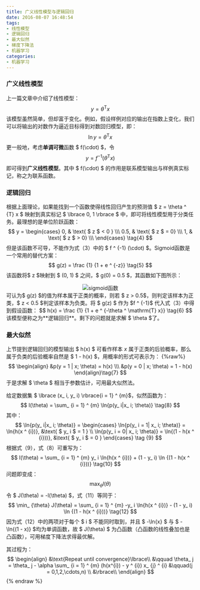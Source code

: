 ```yaml
---
title: 广义线性模型与逻辑回归
date: 2016-08-07 16:48:54
tags:
- 线性模型
- 逻辑回归
- 最大似然
- 梯度下降法
- 机器学习
categories:
- 机器学习
---
```


### 广义线性模型
上一篇文章中介绍了线性模型：
$$
y = \theta ^ \mathrm{T} x \tag{1}
$$
该模型虽然简单，但却富于变化。例如，假设样例对应的输出在指数上变化，我们可以将输出的对数作为逼近目标得到对数回归模型，即：
$$
    \ln{y} = \theta ^ \mathrm{T} x \tag{2}
$$
更一般地，考虑**单调可微**函数 $ f(\cdot) $，令
$$
    y = f ^ {-1} (\theta ^ \mathrm{T} x) \tag{3}
$$
即可得到**广义线性模型**。其中 $ f(\cdot) $ 的作用是联系模型输出与样例真实标记，称之为联系函数。

<!-- more -->

### 逻辑回归
根据上面理论，如果能找到一个函数使得线性回归产生的预测值 $ z = \theta ^ {T} x $ 映射到真实标记 $ \lbrace 0, 1 \rbrace $ 中，即可将线性模型用于分类任务。最理想的是单位阶跃函数：
$$
    y =
    \begin{cases}
    0,  & \text{ $ z $ < 0 } \\\
    0.5, & \text{ $ z $ = 0}  \\\
    1, & \text{ $ z $ > 0} \\\
    \end{cases}
    \tag{4}
$$
但是该函数不可导，不能作为式（3）中的 $ f ^ {-1} (\cdot) $。Sigmoid函数是一个常用的替代方案：
$$
    g(z) = \frac {1} {1 + e ^ {-z}} \tag{5}
$$
该函数将$ z $映射到 $ (0, 1) $ 之间，$ g(0) = 0.5 $，其函数如下图所示：
<div align = 'center'>
    <img src="./sigmoid.png" alt="sigmoid函数" align=center />
</div>
可认为$ g(z) $的值为样本属于正类的概率，则若 $ z > 0.5$，则判定该样本为正类，$ z < 0.5 $判定该样本为负类。将 $ g(z) $ 作为 $f ^ {-1}$ 代入式（3）中得到假设函数：
$$
    h(x) = \frac {1} {1 + e ^ {-\theta ^ \mathrm{T} x}} \tag{6}
$$
该模型便称之为**逻辑回归**。剩下的问题就是求解 $ \theta $了。

### 最大似然
上节提到逻辑回归的模型输出 $ h(x) $ 可看作样本 $x$ 属于正类的后验概率，那么属于负类的后验概率自然是 $ 1 - h(x) $，用概率的形式可表示为：
{%raw%}
$$
\begin{align}
    &p(y = 1 | x; \theta) = h(x)   \\\
    &p(y = 0 | x; \theta) = 1 - h(x)
\end{align}\tag{7}
$$
于是求解 $ \theta $ 相当于参数估计，可用最大似然法。

给定数据集 $ \lbrace (x_ i, y_ i) \rbrace{i = 1} ^ {m}$，似然函数为：
$$
    l(\theta) = \sum_ {i = 1} ^ {m} \ln{p(y_ i|x_ i; \theta)} \tag{8}
$$
其中：
$$
    \ln{p(y_ i|x_ i; \theta)} = 
    \begin{cases}
    \ln{p(y_ i = 1| x_ i; \theta)} = \ln{h(x ^ {i})}, &\text{ $ y_ i $ = 1 } \\
    \ln{p(y_ i = 0| x_ i; \theta)} = \ln{(1 - h(x ^ {i}))}, &\text{ $ y_ i $ = 0 }
    \end{cases}
    \tag {9}
$$
根据式（9），式（8）可重写为：
$$
    l(\theta) = 
    \sum_ {i = 1} ^ {m} y_ i \ln{h(x ^ {i})} + (1 - y_ i) \ln {(1 - h(x ^ {i}))} \tag{10}
$$
问题即变成：
$$
    \max_ {\theta} l(\theta) \tag{11}
$$
令 $ J(\theta) = -l(\theta) $，式（11）等同于：
$$
    \min_ {\theta} J(\theta) = 
    \sum_ {i = 1} ^ {m} -y_ i \ln{h(x ^ {i})} - (1 - y_ i) \ln {(1 - h(x ^ {i}))} \tag{12}
$$
因为式（12）中的两项对于每个 $ i $ 不能同时取到，并且 $ -\ln{x} $ 与 $ -\ln{(1 - x)} $均为单调函数，故 $ J(\theta) $ 为凸函数（凸函数的线性叠加也是凸函数），可用梯度下降法求得最优解。

其过程为：
$$
\begin{align}
    &\text{Repeat until convergence}\lbrace\\
    &\qquad \theta_ j = \theta_ j - \alpha \sum_ {i = 1} ^ {m} (h(x^{i}) - y ^ {i}) x_ {j} ^ {i} 
    &\qquad(j = 0,1,2,\cdots,n) \\
    &\rbrace\\
\end{align}
$$
{% endraw %}





